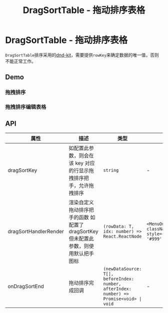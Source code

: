 ﻿---
title: DragSortTable - 拖动排序表格
atomId: DragSortTable
---

# DragSortTable - 拖动排序表格

`DragSortTable`排序采用的[dnd-kit](https://dndkit.com/)，需要提供`rowKey`来确定数据的唯一值，否则不能正常工作。

## Demo

### 拖拽排序

<code src="./demos/drag.tsx"  background="var(--main-bg-color)" title="拖拽排序"></code>

### 拖拽排序编辑表格

<code src="./demos/drag-sort-table.tsx"  background="var(--main-bg-color)" title="可编辑表格"></code>

## API

| 属性 | 描述 | 类型 | 默认值 |
| --- | --- | --- | --- |
| dragSortKey | 如配置此参数，则会在该 key 对应的行显示拖拽排序把手，允许拖拽排序 | `string` | - |
| dragSortHandlerRender | 渲染自定义拖动排序把手的函数 如配置了 dragSortKey 但未配置此参数，则使用默认把手图标 | `(rowData: T, idx: number) => React.ReactNode` | `<MenuOutlined className="dragSortDefaultHandle" style={{ cursor: 'grab', color: '#999' }} />` |
| onDragSortEnd | 拖动排序完成回调 | `(newDataSource: T[], beforeIndex: number, afterIndex: number) => Promise<void> \| void` | - |
